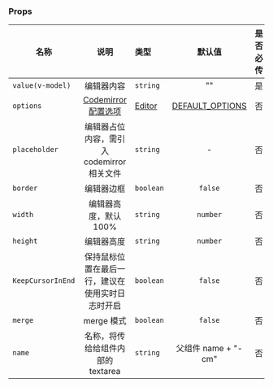 ### Props

[cm_config_url]: https://codemirror.net/doc/manual.html#config
[cm_editor_type_url]: https://codemirror.net/doc/manual.html#config
[default_options_url]: https://github.com/RennCheung/codemirror-editor-vue3/blob/main/packages/src/config/index.ts#L68

| 名称              |                       说明                       | 类型                         |                 默认值                 | 是否必传 |
| ----------------- | :----------------------------------------------: | :--------------------------- | :------------------------------------: | :------: |
| `value(v-model)`  |                    编辑器内容                    | `string`                     |                   ""                   |    是    |
| `options`         |       [Codemirror 配置选项][cm_config_url]       | [Editor][cm_editor_type_url] | [DEFAULT_OPTIONS][default_options_url] |    否    |
| `placeholder`     |    编辑器占位内容，需引入 codemirror 相关文件    | `string`                     |                   -                    |    否    |
| `border`          |                    编辑器边框                    | `boolean`                    |                `false`                 |    否    |
| `width`           |              编辑器高度，默认 100%               | `string`                     |                `number`                |    否    |
| `height`          |                    编辑器高度                    | `string`                     |                `number`                |    否    |
| `KeepCursorInEnd` | 保持鼠标位置在最后一行，建议在使用实时日志时开启 | `boolean`                    |                `false`                 |    否    |
| `merge`           |                    merge 模式                    | `boolean`                    |                `false`                 |    否    |
| `name`            |        名称，将传给给组件内部的 textarea         | `string`                     |          父组件 name + "-cm"           |    否    |
